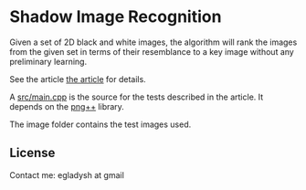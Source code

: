 # Shadow Image Recognition

Given a set of 2D black and white images, the algorithm will rank the images from the given set in terms
of their resemblance to a key image without any preliminary learning.

See the article [the article](doc/article.pdf) for details.

A [src/main.cpp](src/main.cpp) is the source for the tests described in the article. It depends on the [png++](http://www.nongnu.org/pngpp/) library.


The image folder contains the test images used.

## License
Contact me: egladysh at gmail

